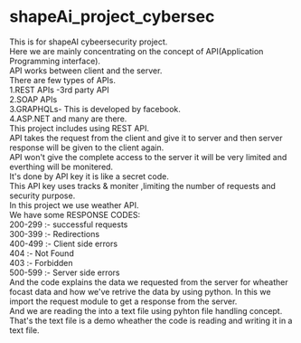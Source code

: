 # shapeAi_project_cybersec
This is for shapeAI cybeersecurity project.</br>
Here we are mainly concentrating on the concept of API(Application Programming interface).</br>
API works between client and the server.</br>
There are few types of APIs.</br>
  1.REST APIs -3rd party API</br>
  2.SOAP APIs</br>
  3.GRAPHQLs- This is developed by facebook.</br>
  4.ASP.NET and many are there.</br>
This project includes using REST API.</br>
API takes the request from the client and give it to server and then server response will be given to the client again.</br>
API won't give the complete access to the server it will be very limited and everthing will be monitered.</br>
It's done by API key it is like a secret code.</br>
This API key uses tracks & moniter ,limiting the number of requests and security purpose.</br>
In this project we use weather API.</br>
We have some RESPONSE CODES:</br>
          200-299 :- successful requests</br>
          300-399 :- Redirections</br>
          400-499 :- Client side errors</br>
              404 :- Not Found</br>
              403 :- Forbidden</br>
          500-599 :- Server side errors</br>
And the code explains the data we requested from the server for wheather focast data and how we've retrive the data by using python.
In this we import the request module to get a response from the server.</br>
And we are reading the into a text file using pyhton file handling concept.</br>
That's the text file is a demo wheather the code is reading and writing it in a text file.</br>
